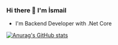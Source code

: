 ### Hi there 👋 I'm İsmail 

-  I'm Backend Developer with .Net Core

[![Anurag's GitHub stats](https://github-readme-stats.vercel.app/api?username=ismail)](https://github.com/anuraghazra/github-readme-stats)
